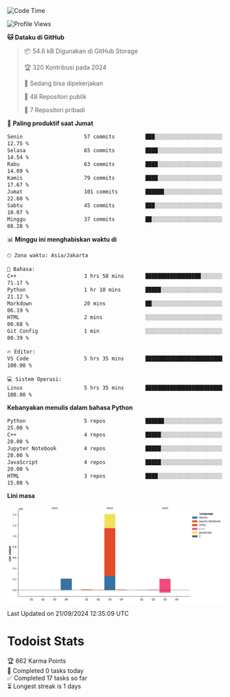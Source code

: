 <!--START_SECTION:waka-->
![Code Time](http://img.shields.io/badge/Code%20Time-42%20hrs%2033%20mins-blue)

![Profile Views](http://img.shields.io/badge/Profil%20dilihat-3-blue)

**🐱 Dataku di GitHub** 

> 📦 54.6 kB Digunakan di GitHub Storage 
 > 
> 🏆 320 Kontribusi pada 2024
 > 
> 💼 Sedang bisa dipekerjakan
 > 
> 📜 48 Repositori publik 
 > 
> 🔑 7 Repositori pribadi 
 > 
📅 **Paling produktif saat Jumat** 

```text
Senin                    57 commits          ███░░░░░░░░░░░░░░░░░░░░░░   12.75 % 
Selasa                   65 commits          ████░░░░░░░░░░░░░░░░░░░░░   14.54 % 
Rabu                     63 commits          ████░░░░░░░░░░░░░░░░░░░░░   14.09 % 
Kamis                    79 commits          ████░░░░░░░░░░░░░░░░░░░░░   17.67 % 
Jumat                    101 commits         ██████░░░░░░░░░░░░░░░░░░░   22.60 % 
Sabtu                    45 commits          ███░░░░░░░░░░░░░░░░░░░░░░   10.07 % 
Minggu                   37 commits          ██░░░░░░░░░░░░░░░░░░░░░░░   08.28 % 
```


📊 **Minggu ini menghabiskan waktu di** 

```text
🕑︎ Zona waktu: Asia/Jakarta

💬 Bahasa: 
C++                      3 hrs 58 mins       ██████████████████░░░░░░░   71.17 % 
Python                   1 hr 10 mins        █████░░░░░░░░░░░░░░░░░░░░   21.12 % 
Markdown                 20 mins             ██░░░░░░░░░░░░░░░░░░░░░░░   06.19 % 
HTML                     2 mins              ░░░░░░░░░░░░░░░░░░░░░░░░░   00.68 % 
Git Config               1 min               ░░░░░░░░░░░░░░░░░░░░░░░░░   00.39 % 

🔥 Editor: 
VS Code                  5 hrs 35 mins       █████████████████████████   100.00 % 

💻 Sistem Operasi: 
Linux                    5 hrs 35 mins       █████████████████████████   100.00 % 
```

**Kebanyakan menulis dalam bahasa Python** 

```text
Python                   5 repos             ██████░░░░░░░░░░░░░░░░░░░   25.00 % 
C++                      4 repos             █████░░░░░░░░░░░░░░░░░░░░   20.00 % 
Jupyter Notebook         4 repos             █████░░░░░░░░░░░░░░░░░░░░   20.00 % 
JavaScript               4 repos             █████░░░░░░░░░░░░░░░░░░░░   20.00 % 
HTML                     3 repos             ████░░░░░░░░░░░░░░░░░░░░░   15.00 % 
```



**Lini masa**

![Lines of Code chart](https://raw.githubusercontent.com/yusuf601/yusuf601/main/assets/bar_graph.png)


 Last Updated on 21/09/2024 12:35:09 UTC
<!--END_SECTION:waka-->
# Todoist Stats

<!-- TODO-IST:START -->
🏆  662 Karma Points           
🌸  Completed 0 tasks today           
✅  Completed 17 tasks so far           
⏳  Longest streak is 1 days
<!-- TODO-IST:END -->
